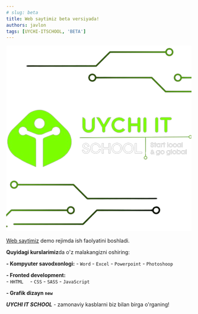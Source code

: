 ```yaml
---
# slug: beta
title: Web saytimiz beta versiyada!
authors: javlon
tags: [UYCHI-ITSCHOOL, 'BETA']
---
```


![uychi-itschool brand.png](../../static/img/it-rb.png)

[Web saytimiz](https://uychi-itschool.uz) demo rejimda ish faolyatini boshladi.

**Quyidagi kurslarimiz**da o'z malakangizni oshiring:

**- Kompyuter savodxonlogi:**
    - `Word`
    - `Excel`
    - `Powerpoint`
    - `Photoshoop`


**- Fronted development:**    
    - `HHTML  `
    - `CSS`
    - `SASS`
    - `JavaScript`

**- Grafik dizayn `new`**

***UYCHI IT SCHOOL*** - zamonaviy kasblarni biz bilan birga o'rganing!
